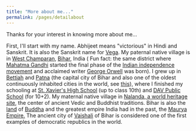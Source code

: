 ```yaml
---
title: "More about me..."
permalink: /pages/detailabout
---
```


Thanks for your interest in knowing more about me...

First, I'll start with my name. Abhijeet means "victorious" in Hindi and Sanskrit. It is also the Sanskrit name for [Vega](https://en.wikipedia.org/wiki/Vega). My paternal native village is in [West Champaran](https://en.wikipedia.org/wiki/Champaran), [Bihar](https://en.wikipedia.org/wiki/Bihar), India ( Fun fact: the same district where [Mahatma Gandhi](https://en.wikipedia.org/wiki/Mahatma_Gandhi) started the final phase of the [Indian independence movement](https://en.wikipedia.org/wiki/Indian_independence_movement) and acclaimed writer [George Orwell](https://en.wikipedia.org/wiki/George_Orwell) was born). I grew up in [Bettiah](https://en.wikipedia.org/wiki/bettiah) and [Patna](https://en.wikipedia.org/wiki/Patna) (the capital city of Bihar and also one of the oldest continuously inhabited cities in the world, see [this](https://en.wikipedia.org/wiki/List_of_oldest_continuously_inhabited_cities#Central_and_South_Asia)), where I finished my schooling at [St. Xavier's High School](https://en.wikipedia.org/wiki/St._Xavier%27s_High_School,_Patna) (up to class 10th) and [DAV Public School](http://davbsebpatna.org/) (for 10+2). My maternal native village in [Nalanda, a world heritage site](https://en.wikipedia.org/wiki/Nalanda), the center of ancient Vedic and Buddhist traditions. Bihar is also the [land](https://en.wikipedia.org/wiki/Bodh_Gaya) of [Buddha](https://en.wikipedia.org/wiki/Gautama_Buddha) and the greatest empire India had in the past, the [Maurya Empire.](https://en.wikipedia.org/wiki/Maurya_Empire) The ancient city of [Vaishali](https://en.wikipedia.org/wiki/Vaishali_%28ancient_city%29) of Bihar is considered one of the first examples of democratic republics in the world.
